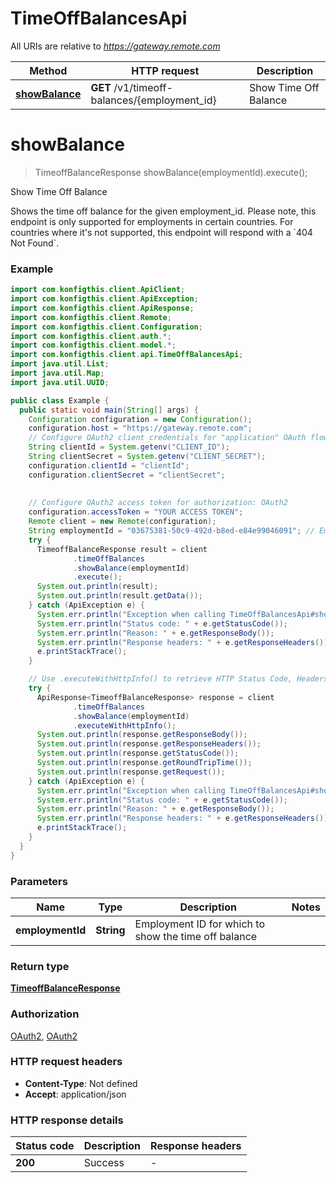 # TimeOffBalancesApi

All URIs are relative to *https://gateway.remote.com*

| Method | HTTP request | Description |
|------------- | ------------- | -------------|
| [**showBalance**](TimeOffBalancesApi.md#showBalance) | **GET** /v1/timeoff-balances/{employment_id} | Show Time Off Balance |


<a name="showBalance"></a>
# **showBalance**
> TimeoffBalanceResponse showBalance(employmentId).execute();

Show Time Off Balance

Shows the time off balance for the given employment_id.  Please note, this endpoint is only supported for employments in certain countries. For countries where it&#39;s not supported, this endpoint will respond with a &#x60;404 Not Found&#x60;. 

### Example
```java
import com.konfigthis.client.ApiClient;
import com.konfigthis.client.ApiException;
import com.konfigthis.client.ApiResponse;
import com.konfigthis.client.Remote;
import com.konfigthis.client.Configuration;
import com.konfigthis.client.auth.*;
import com.konfigthis.client.model.*;
import com.konfigthis.client.api.TimeOffBalancesApi;
import java.util.List;
import java.util.Map;
import java.util.UUID;

public class Example {
  public static void main(String[] args) {
    Configuration configuration = new Configuration();
    configuration.host = "https://gateway.remote.com";
    // Configure OAuth2 client credentials for "application" OAuth flow
    String clientId = System.getenv("CLIENT_ID");
    String clientSecret = System.getenv("CLIENT_SECRET");
    configuration.clientId = "clientId";
    configuration.clientSecret = "clientSecret";
    
    
    // Configure OAuth2 access token for authorization: OAuth2
    configuration.accessToken = "YOUR ACCESS TOKEN";
    Remote client = new Remote(configuration);
    String employmentId = "03675381-50c9-492d-b8ed-e84e99046091"; // Employment ID for which to show the time off balance
    try {
      TimeoffBalanceResponse result = client
              .timeOffBalances
              .showBalance(employmentId)
              .execute();
      System.out.println(result);
      System.out.println(result.getData());
    } catch (ApiException e) {
      System.err.println("Exception when calling TimeOffBalancesApi#showBalance");
      System.err.println("Status code: " + e.getStatusCode());
      System.err.println("Reason: " + e.getResponseBody());
      System.err.println("Response headers: " + e.getResponseHeaders());
      e.printStackTrace();
    }

    // Use .executeWithHttpInfo() to retrieve HTTP Status Code, Headers and Request
    try {
      ApiResponse<TimeoffBalanceResponse> response = client
              .timeOffBalances
              .showBalance(employmentId)
              .executeWithHttpInfo();
      System.out.println(response.getResponseBody());
      System.out.println(response.getResponseHeaders());
      System.out.println(response.getStatusCode());
      System.out.println(response.getRoundTripTime());
      System.out.println(response.getRequest());
    } catch (ApiException e) {
      System.err.println("Exception when calling TimeOffBalancesApi#showBalance");
      System.err.println("Status code: " + e.getStatusCode());
      System.err.println("Reason: " + e.getResponseBody());
      System.err.println("Response headers: " + e.getResponseHeaders());
      e.printStackTrace();
    }
  }
}

```

### Parameters

| Name | Type | Description  | Notes |
|------------- | ------------- | ------------- | -------------|
| **employmentId** | **String**| Employment ID for which to show the time off balance | |

### Return type

[**TimeoffBalanceResponse**](TimeoffBalanceResponse.md)

### Authorization

[OAuth2](../README.md#OAuth2), [OAuth2](../README.md#OAuth2)

### HTTP request headers

 - **Content-Type**: Not defined
 - **Accept**: application/json

### HTTP response details
| Status code | Description | Response headers |
|-------------|-------------|------------------|
| **200** | Success |  -  |

